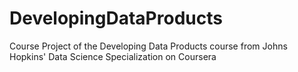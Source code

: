 # DevelopingDataProducts
Course Project of the Developing Data Products course from Johns Hopkins' Data Science Specialization on Coursera
